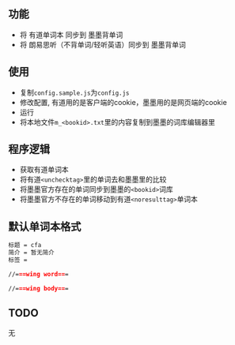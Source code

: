 ## 功能

* 将 有道单词本 同步到 墨墨背单词
* 将 朗易思听（不背单词/轻听英语）同步到 墨墨背单词

## 使用

* 复制`config.sample.js`为`config.js`
* 修改配置, 有道用的是客户端的cookie，墨墨用的是网页端的cookie
* 运行
* 将本地文件`m_<bookid>.txt`里的内容复制到墨墨的词库编辑器里

## 程序逻辑

* 获取有道单词本
* 将有道`<unchecktag>`里的单词去和墨墨里的比较
* 将墨墨官方存在的单词同步到墨墨的`<bookid>`词库
* 将墨墨官方不存在的单词移动到有道`<noresulttag>`单词本


## 默认单词本格式
```md
标题 = cfa
简介 = 暂无简介
标签 = 

//===wing word===

//===wing body===

```
## TODO

无
